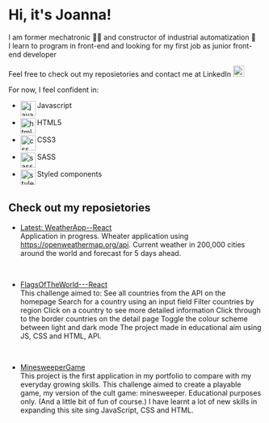 # Hi, it's Joanna! 
I am former mechatronic 👷‍♀️ and constructor of industrial automatization 🤖 <br />
I learn to program in front-end and looking for my first job as junior front-end developer <br />

Feel free to check out my reposietories and contact me at LinkedIn  [<img alt="joannaignasiak | LinkedIn" width="22px" src="https://cdn.jsdelivr.net/npm/simple-icons@v3/icons/linkedin.svg" />][linkedin]
<br />

For now, I feel confident in: 
* Javascript <img align="left" alt="javascript"  width="30px" src="https://img.icons8.com/color/48/000000/javascript-logo-1.png"/>  <br /> <br /> 
* HTML5 <img align="left" alt="html5" width="30px" src="https://img.icons8.com/color/48/000000/html-5.png"/> <br /><br /> 
* CSS3 <img align="left" alt="css" width="30px" src="https://img.icons8.com/color/48/000000/css3.png"/> <br /><br /> 
* SASS <img align="left" alt="sass" width="30px" src="http://logo-load.com/uploads/posts/2016-08/sass-logo.png"/><br /><br /> 
* Styled components <img align="left" alt="styled components" width="30px" src="https://raw.githubusercontent.com/styled-components/brand/master/styled-components.png"/><br /><br />





## Check out my reposietories<br />
* [Latest: WeatherApp--React](https://github.com/JoannaIgnasiak/WeatherApp--React
) <br />
Application in progress. Wheater application using https://openweathermap.org/api. Current weather in 200,000 cities around the world and forecast for 5 days ahead.<br />
<br />

* [FlagsOfTheWorld---React](https://github.com/JoannaIgnasiak/FlagsOfTheWorld---React)<br />
This challenge aimed to:
See all countries from the API on the homepage
Search for a country using an input field
Filter countries by region
Click on a country to see more detailed information
Click through to the border countries on the detail page
Toggle the colour scheme between light and dark mode
The project made in educational aim using JS, CSS and HTML, API.
<br />

* [MinesweeperGame](https://github.com/JoannaIgnasiak/MinesweeperGame
) <br />
This project is the first application in my portfolio to compare with my everyday growing skills. 
This challenge aimed to create a playable game, my version of the cult game: minesweeper. Educational purposes only. (And a little bit of fun of course.) 
I have learnt a lot of new skills in expanding this site sing JavaScript, CSS and HTML.<br />




[linkedin]: https://www.linkedin.com/in/joanna-ignasiak/
